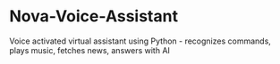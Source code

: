 # Nova-Voice-Assistant
Voice activated virtual assistant using Python - recognizes commands, plays music, fetches news, answers with AI

